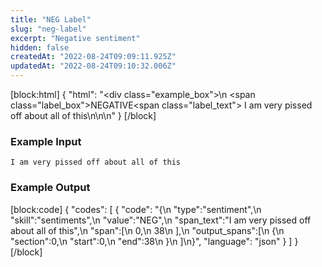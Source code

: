 ```yaml
---
title: "NEG Label"
slug: "neg-label"
excerpt: "Negative sentiment"
hidden: false
createdAt: "2022-08-24T09:09:11.925Z"
updatedAt: "2022-08-24T09:10:32.006Z"
---
```

[block:html]
{
  "html": "<div class=\"example_box\">\n  <span class=\"label_box\">NEGATIVE</span><span class=\"label_text\"> I am very pissed off about all of this</span>\n</div>\n\n<style>\n  .label_box { \n    box-sizing: border-box;\n    border-width: 0px;\n    border-style: solid;\n    border-bottom-left-radius: 0.25rem;\n    border-top-left-radius: 0.25rem;\n    border-top-right-radius: 0.25rem;\n    background-color: rgb(241, 59, 233);\n    color: white;\n    padding: 2px;\n    position: relative;\n    outline-style: none;\">\n  }\n  .label_text {\n    box-sizing: border-box;\n    border-width: 0px 0px 2px;\n    border-style: solid;\n    border-color: rgb(241, 59, 233);\n\t}\n  .example_box {\n    max-width: 40rem;\n    margin: 0 auto;\n    background-color: rgb(243, 245, 249);\n    padding: 18px;\n    line-height: 28px;\n  }\n  .tooltip {\n    color:white;\n    background-color: black;\n    width: 235px;\n    position: absolute;\n        top: 26px;\n        left: 15px;\n  }\n</style>"
}
[/block]
### Example Input

```
I am very pissed off about all of this
```

### Example Output
[block:code]
{
  "codes": [
    {
      "code": "{\n   \"type\":\"sentiment\",\n   \"skill\":\"sentiments\",\n   \"value\":\"NEG\",\n   \"span_text\":\"I am very pissed off about all of this\",\n   \"span\":[\n      0,\n      38\n   ],\n   \"output_spans\":[\n      {\n         \"section\":0,\n         \"start\":0,\n         \"end\":38\n      }\n   ]\n}",
      "language": "json"
    }
  ]
}
[/block]